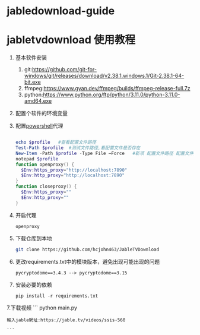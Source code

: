 # jabledownload-guide

# jabletvdownload 使用教程

1. 基本软件安装
	1. git:https://github.com/git-for-windows/git/releases/download/v2.38.1.windows.1/Git-2.38.1-64-bit.exe
	2. ffmpeg:https://www.gyan.dev/ffmpeg/builds/ffmpeg-release-full.7z
	3. python:https://www.python.org/ftp/python/3.11.0/python-3.11.0-amd64.exe

2. 配置个软件的环境变量

3. 配置[powershell](https://github.com/PowerShell/PowerShell/releases/download/v7.3.0/PowerShell-7.3.0-win-x64.msi)代理

	
	```powershell
	
	echo $profile	#查看配置文件路径
	Test-Path $profile	#测试文件路径,看配置文件是否存在
	New-Item -Path $profile -Type File –Force	#新项 配置文件路径 配置文件类型 文件强制
	notepad $profile
	function openproxy() {
	  $Env:https_proxy="http://localhost:7890"
	  $Env:http_proxy="http://localhost:7890"
	}
	function closeproxy() {
	  $Env:https_proxy=""
	  $Env:http_proxy=""
	}
	
	```

4. 开启代理
	```
	openproxy
	```

4. 下载仓库到本地

	```bash
	git clone https://github.com/hcjohn463/JableTVDownload
	```
5. 更改requirements.txt中的模块版本，避免出现可能出现的问题

	```
	pycryptodome==3.4.3 --> pycryptodome==3.15
	```
6. 安装必要的依赖
	```
	pip install -r requirements.txt
	```
7.下载视频
	```
	python main.py

	輸入jable網址:https://jable.tv/videos/ssis-560

	```

